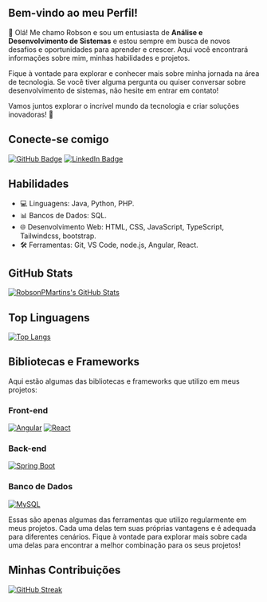 
## Bem-vindo ao meu Perfil!

👋 Olá! Me chamo Robson e sou um entusiasta de **Análise e Desenvolvimento de Sistemas** e estou sempre em busca de novos desafios e oportunidades para aprender e crescer. Aqui você encontrará informações sobre mim, minhas habilidades e projetos.

Fique à vontade para explorar e conhecer mais sobre minha jornada na área de tecnologia. Se você tiver alguma pergunta ou quiser conversar sobre desenvolvimento de sistemas, não hesite em entrar em contato!

Vamos juntos explorar o incrível mundo da tecnologia e criar soluções inovadoras! 🚀

## Conecte-se comigo
[![GitHub Badge](https://img.shields.io/badge/-GitHub-181717?style=flat-square&logo=github&logoColor=white&link=https://github.com/RobsonPMartins)](https://github.com/RobsonPMartins)
[![LinkedIn Badge](https://img.shields.io/badge/-LinkedIn-0077B5?style=flat-square&logo=linkedin&logoColor=white&link=https://www.linkedin.com/in/robson-pereira-martins)](https://www.linkedin.com/in/robson-pereira-martins)


## Habilidades
- 💻 Linguagens: Java, Python, PHP.
- 📊 Bancos de Dados: SQL.
- 🌐 Desenvolvimento Web: HTML, CSS, JavaScript, TypeScript, Tailwindcss, bootstrap.
- 🛠️ Ferramentas: Git, VS Code, node.js, Angular, React.

## GitHub Stats
[![RobsonPMartins's GitHub Stats](https://github-readme-stats.vercel.app/api?username=RobsonPMartins&show_icons=true&theme=radical)](https://github.com/RobsonPMartins)

## Top Linguagens
[![Top Langs](https://github-readme-stats.vercel.app/api/top-langs/?username=RobsonPMartins&layout=compact&theme=radical&langs_count=12)](https://github.com/RobsonPMartins)


## Bibliotecas e Frameworks

Aqui estão algumas das bibliotecas e frameworks que utilizo em meus projetos:

### Front-end

[![Angular](https://img.shields.io/badge/-Angular-DD0031?style=flat-square&logo=angular&logoColor=white)](link-para-o-site-do-angular)
[![React](https://img.shields.io/badge/-React-61DAFB?style=flat-square&logo=react&logoColor=white)](link-para-o-site-do-react)

### Back-end

[![Spring Boot](https://img.shields.io/badge/-Spring%20Boot-6DB33F?style=flat-square&logo=spring-boot&logoColor=white)](link-para-o-site-do-spring-boot)

### Banco de Dados

[![MySQL](https://img.shields.io/badge/-MySQL-4479A1?style=flat-square&logo=mysql&logoColor=white)](link-para-o-site-do-mysql)


Essas são apenas algumas das ferramentas que utilizo regularmente em meus projetos. Cada uma delas tem suas próprias vantagens e é adequada para diferentes cenários. Fique à vontade para explorar mais sobre cada uma delas para encontrar a melhor combinação para os seus projetos!

## Minhas Contribuições
[![GitHub Streak](https://streak-stats.demolab.com?user=RobsonPMartins&theme=dark&hide_border=falso)](https://git.io/streak-stats)